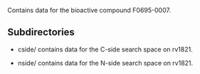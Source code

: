 Contains data for the bioactive compound F0695-0007.

## Subdirectories

- cside/ contains data for the C-side search space on rv1821.

- nside/ contains data for the N-side search space on rv1821.


